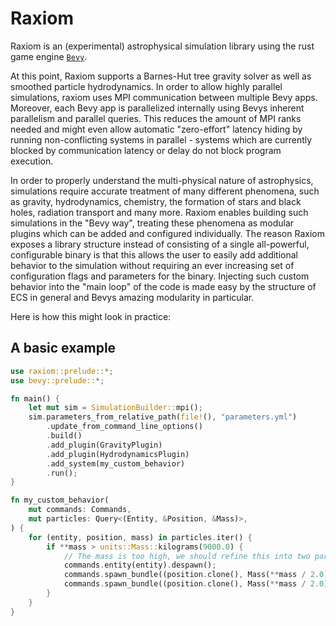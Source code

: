 # Raxiom
Raxiom is an (experimental) astrophysical simulation library
using the rust game engine [`Bevy`](https://docs.rs/bevy/*/bevy).

At this point, Raxiom supports a Barnes-Hut tree gravity solver as
well as smoothed particle hydrodynamics. In order to allow highly
parallel simulations, raxiom uses MPI communication between
multiple Bevy apps. Moreover, each Bevy app is parallelized
internally using Bevys inherent parallelism and parallel queries.
This reduces the amount of MPI ranks needed and might even allow
automatic "zero-effort" latency hiding by running non-conflicting
systems in parallel - systems which are currently blocked by
communication latency or delay do not block program execution.

In order to properly understand the multi-physical nature of
astrophysics, simulations require accurate treatment of many
different phenomena, such as gravity, hydrodynamics, chemistry,
the formation of stars and black holes, radiation transport and
many more.  Raxiom enables building such simulations in the "Bevy
way", treating these phenomena as modular plugins which can be
added and configured individually.  The reason Raxiom exposes a
library structure instead of consisting of a single all-powerful,
configurable binary is that this allows the user to easily add
additional behavior to the simulation without requiring an ever
increasing set of configuration flags and parameters for the
binary. Injecting such custom behavior into the "main loop"
of the code is made easy by the structure of ECS in general and
Bevys amazing modularity in particular.

Here is how this might look in practice:

## A basic example
```rust
use raxiom::prelude::*;
use bevy::prelude::*;

fn main() {
    let mut sim = SimulationBuilder::mpi();
    sim.parameters_from_relative_path(file!(), "parameters.yml")
        .update_from_command_line_options()
        .build()
        .add_plugin(GravityPlugin)
        .add_plugin(HydrodynamicsPlugin)
        .add_system(my_custom_behavior)
        .run();
}

fn my_custom_behavior(
    mut commands: Commands,
    mut particles: Query<(Entity, &Position, &Mass)>,
) {
    for (entity, position, mass) in particles.iter() {
        if **mass > units::Mass::kilograms(9000.0) {
            // The mass is too high, we should refine this into two particles
            commands.entity(entity).despawn();
            commands.spawn_bundle((position.clone(), Mass(**mass / 2.0)));
            commands.spawn_bundle((position.clone(), Mass(**mass / 2.0)));
        }
    }
}
```
